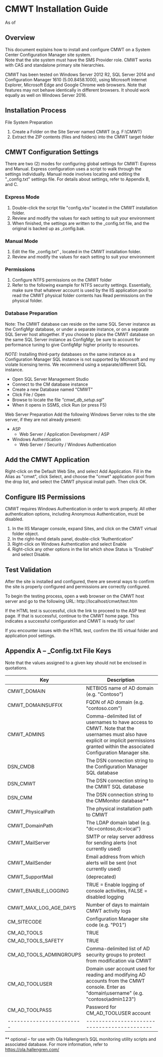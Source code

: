 # CMWT Installation Guide

As of 

## Overview

This document explains how to install and configure CMWT on a System Center Configuration Manager site system.  
Note that the site system must have the SMS Provider role.  CMWT works with CAS and standalone primary site hierarchies.  

CMWT has been tested on Windows Server 2012 R2, SQL Server 2014 and Configuration Manager 1610 (5.00.8458.1000), 
using Microsoft Internet Explorer, Microsoft Edge and Google Chrome web browsers. Note that features may not 
behave identically in different browsers.  It should work equally as well on Windows Server 2016.

## Installation Process

File System Preparation

  1.	Create a Folder on the Site Server named CMWT (e.g. F:\CMWT)
  2.	Extract the ZIP contents (files and folders) into the CMWT target folder

## CMWT Configuration Settings

There are two (2) modes for configuring global settings for CMWT: Express and Manual.  Express configuration 
uses a script to walk through the settings individually.  Manual mode involves locating and editing the 
"_config.txt" settings file.  For details about settings, refer to Appendix B, and C.

### Express Mode

 1.	Double-click the script file "config.vbs" located in the CMWT installation folder.
 2.	Review and modify the values for each setting to suit your environment
 3.	When finished, the settings are written to the _config.txt file, and the original is backed up as _config.bak.

### Manual Mode

 1.	Edit the file _config.txt” , located in the CMWT installation folder.
 2.	Review and modify the values for each setting to suit your environment

### Permissions

 1.	Configure NTFS permissions on the CMWT folder
 2.	Refer to the following example for NTFS security settings.  Essentially, make sure that whatever account is 
 used by the IIS application pool to read the CMWT physical folder contents has Read permissions on the physical folder.

### Database Preparation

Note: The CMWT database can reside on the same SQL Server instance as the ConfigMgr database, or under a separate 
instance, or on a separate SQL Server host altogether.  If you choose to place the CMWT database on the same 
SQL Server instance as ConfigMgr, be sure to account for performance tuning to give ConfigMgr higher priority to resources.

_NOTE:_ Installing third-party databases on the same instance as a Configuration Manager SQL instance is not supported
by Microsoft and my violate licensing terms.  We recommend using a separate/different SQL instance.

 *	Open SQL Server Management Studio
 *	Connect to the CM database instance
 *	Create a new Database named “CMWT”
 *	Click File / Open
 *	Browse to locate the file *"cmwt_db_setup.sql"*
 *	When it opens in SSMS, click Run (or press F5)

Web Server Preparation
Add the following Windows Server roles to the site server, if they are not already present:
  *	ASP
    * Web Server / Application Development / ASP
  *	Windows Authentication
    * Web Server / Security / Windows Authentication

## Add the CMWT Application

Right-click on the Default Web Site, and select Add Application.  Fill in the Alias as "cmwt", click Select, and 
choose the "cmwt" application pool from the drop list, and select the CMWT physical install path.  Then click OK.

## Configure IIS Permissions

CMWT requires Windows Authentication in order to work properly.  All other authentication options, including 
Anonymous Authentication, must be disabled.

  1.	In the IIS Manager console, expand Sites, and click on the CMWT virtual folder object.
  2.	In the right-hand details panel, double-click “Authentication”
  3.	Right-click on Windows Authentication and select Enable
  4.	Right-click any other options in the list which show Status is “Enabled” and select Disable.

## Test Validation

After the site is installed and configured, there are several ways to confirm the site is properly 
configured and permissions are correctly configured.

To begin the testing process, open a web browser on the CMWT host server and go to the following 
URL: http://localhost/cmwt/test.htm 

If the HTML test is successful, click the link to proceed to the ASP test page.  If that is successful, continue to the CMWT home page.  This indicates a successful configuration and CMWT is ready for use!

If you encounter issues with the HTML test, confirm the IIS virtual folder and application pool settings.

## Appendix A – _Config.txt File Keys

Note that the values assigned to a given key should not be enclosed in quotations.

| Key                    | Description |
|------------------------|-------------|
| CMWT_DOMAIN            | NETBIOS name of AD domain (e.g. "Contoso") |
| CMWT_DOMAINSUFFIX      | FQDN of AD domain (e.g. "contoso.com") |
| CMWT_ADMINS            | Comma-delimited list of usernames to have access to CMWT.  Note that the usernames must also have explicit or implicit permissions granted within the associated Configuration Manager site. |
| DSN_CMDB               | The DSN connection string to the Configuration Manager SQL database |
| DSN_CMWT               | The DSN connection string to the CMWT SQL database |
| DSN_CMM                | The DSN connection string to the CMMonitor database** |
| CMWT_PhysicalPath      | The physical installation path to CMWT |
| CMWT_DomainPath        | The LDAP domain label (e.g. "dc=contoso,dc=local") |
| CMWT_MailServer        | SMTP or relay server address for sending alerts (not currently used) |
| CMWT_MailSender        | Email address from which alerts will be sent (not currently used) |
| CMWT_SupportMail       | (deprecated) |
| CMWT_ENABLE_LOGGING    | TRUE = Enable logging of console activities, FALSE = disabled logging |
| CMWT_MAX_LOG_AGE_DAYS  | Number of days to maintain CMWT activity logs |
| CM_SITECODE            | Configuration Manager site code (e.g. "P01") |
| CM_AD_TOOLS            | TRUE |
| CM_AD_TOOLS_SAFETY     | TRUE|
|CM_AD_TOOLS_ADMINGROUPS | Comma-delimited list of AD security groups to protect from modification via CMWT|
|CM_AD_TOOLUSER|	Domain user account used for reading and modifying AD accounts from the CMWT console.  Enter as "domain\username" (e.g. "contoso\admin123")|
|CM_AD_TOOLPASS          | Password for CM_AD_TOOLUSER account       |
|------------------------|-------------------------------------------|

** optional – for use with Ola Hallengren’s SQL monitoring utility scripts and associated database.  For more information, refer to https://ola.hallengren.com/  
